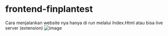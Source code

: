 # frontend-finplantest
Cara menjalankan website nya hanya di run melalui Index.Html atau bisa live server (extension)
![image](https://user-images.githubusercontent.com/97882379/201009651-f59c7875-38d1-4a1f-af7e-2ff6504f0579.png)
